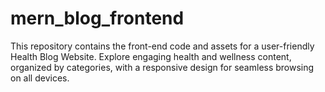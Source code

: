 # mern_blog_frontend
This repository contains the front-end code and assets for a user-friendly Health Blog Website. Explore engaging health and wellness content, organized by categories, with a responsive design for seamless browsing on all devices.
